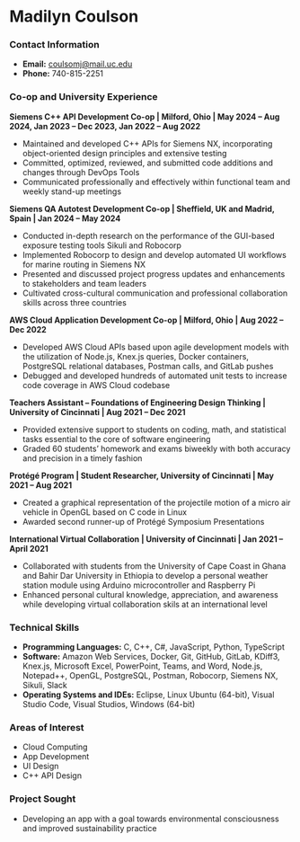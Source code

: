# Madilyn Coulson

### Contact Information
- **Email:** coulsomj@mail.uc.edu
- **Phone:** 740-815-2251

### Co-op and University Experience
**Siemens C++ API Development Co-op | Milford, Ohio | May 2024 – Aug 2024, Jan 2023 – Dec 2023, Jan 2022 – Aug 2022**
- Maintained and developed C++ APIs for Siemens NX, incorporating object-oriented design principles and extensive testing
- Committed, optimized, reviewed, and submitted code additions and changes through DevOps Tools
- Communicated professionally and effectively within functional team and weekly stand-up meetings

**Siemens QA Autotest Development Co-op | Sheffield, UK and Madrid, Spain | Jan 2024 – May 2024**
- Conducted in-depth research on the performance of the GUI-based exposure testing tools Sikuli and Robocorp
- Implemented Robocorp to design and develop automated UI workflows for marine routing in Siemens NX
- Presented and discussed project progress updates and enhancements to stakeholders and team leaders
- Cultivated cross-cultural communication and professional collaboration skills across three countries

**AWS Cloud Application Development Co-op | Milford, Ohio | Aug 2022 – Dec 2022**
- Developed AWS Cloud APIs based upon agile development models with the utilization of Node.js, Knex.js queries, Docker containers, PostgreSQL relational databases, Postman calls, and GitLab pushes
- Debugged and developed hundreds of automated unit tests to increase code coverage in AWS Cloud codebase

**Teachers Assistant – Foundations of Engineering Design Thinking | University of Cincinnati | Aug 2021 – Dec 2021**
- Provided extensive support to students on coding, math, and statistical tasks essential to the core of software engineering
- Graded 60 students’ homework and exams biweekly with both accuracy and precision in a timely fashion

**Protégé Program | Student Researcher, University of Cincinnati | May 2021 – Aug 2021**
- Created a graphical representation of the projectile motion of a micro air vehicle in OpenGL based on C code in Linux
- Awarded second runner-up of Protégé Symposium Presentations
  
**International Virtual Collaboration | University of Cincinnati | Jan 2021 – April 2021**
- Collaborated with students from the University of Cape Coast in Ghana and Bahir Dar University in Ethiopia to develop a personal weather station module using Arduino microcontroller and Raspberry Pi
- Enhanced personal cultural knowledge, appreciation, and awareness while developing virtual collaboration skils at an international level

### Technical Skills
- **Programming Languages:** C, C++, C#, JavaScript, Python, TypeScript
- **Software:** Amazon Web Services, Docker, Git, GitHub, GitLab, KDiff3, Knex.js, Microsoft Excel, PowerPoint, Teams, and Word, Node.js, Notepad++, OpenGL, PostgreSQL, Postman, Robocorp, Siemens NX, Sikuli, Slack
- **Operating Systems and IDEs:** Eclipse, Linux Ubuntu (64-bit), Visual Studio Code, Visual Studios, Windows (64-bit)

### Areas of Interest
- Cloud Computing
- App Development
- UI Design
- C++ API Design

### Project Sought
- Developing an app with a goal towards environmental consciousness and improved sustainability practice
